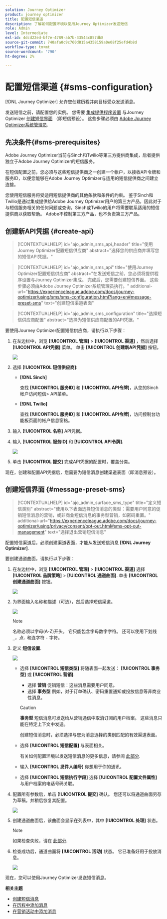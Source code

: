 ```yaml
---
solution: Journey Optimizer
product: journey optimizer
title: 配置短信渠道
description: 了解如何配置环境以使用Journey Optimizer发送短信
role: Admin
level: Intermediate
exl-id: 4dcd22ed-bf7e-4789-ab7b-33544c857db8
source-git-commit: 740afa0c9c760d815a4358159a0e08f25efd4b8d
workflow-type: tm+mt
source-wordcount: '790'
ht-degree: 2%

---
```


# 配置短信渠道 {#sms-configuration}

[!DNL Journey Optimizer] 允许您创建历程并向目标受众发送消息。

发送短信之前，请配置您的实例。 您需要 [集成提供程序设置](#create-api) 与Journey Optimizer [创建短信界面](#message-preset-sms) （即短信预设）。 这些步骤必须由 [Adobe Journey Optimizer系统管理员](../start/path/administrator.md).

## 先决条件{#sms-prerequisites}

Adobe Journey Optimizer当前与Sinch和Twilio等第三方提供商集成，后者提供独立于Adobe Journey Optimizer的短信服务。

在短信配置之前，您必须与这些短信提供商之一创建一个帐户，以接收API令牌和服务ID，以便您能够在Adobe Journey Optimizer与适用的短信提供商之间建立连接。

您使用短信服务将受适用短信提供商的其他条款和条件的约束。 鉴于Sinch和Twilio是通过集成提供给Adobe Journey Optimizer用户的第三方产品，因此对于与短信服务相关的任何问题或查询，Sinch或Twilio的用户将需要联系适用的短信提供商以获取帮助。 Adobe不控制第三方产品，也不负责第三方产品。


## 创建新API凭据 {#create-api}

>[!CONTEXTUALHELP]
>id="ajo_admin_sms_api_header"
>title="使用Journey Optimizer配置短信供应商"
>abstract="选择您的供应商并填写您的短信API凭据。"

>[!CONTEXTUALHELP]
>id="ajo_admin_sms_api"
>title="使用Journey Optimizer配置短信供应商"
>abstract="在发送短信之前，您必须将提供程序设置与Journey Optimizer集成。 完成后，您需要创建短信界面。 这些步骤必须由Adobe Journey Optimizer系统管理员执行。"
>additional-url="https://experienceleague.adobe.com/docs/journey-optimizer/using/sms/sms-configuration.html?lang=en#message-preset-sms" text="创建短信渠道表面"

>[!CONTEXTUALHELP]
>id="ajo_admin_sms_configuration"
>title="选择短信供应商配置"
>abstract="选择为短信供应商配置的API凭据。"

要使用Journey Optimizer配置短信供应商，请执行以下步骤：

1. 在左边栏中，浏览 **[!UICONTROL 管理]** > **[!UICONTROL 渠道]** ，然后选择 **[!UICONTROL API凭据]** 菜单。 单击 **[!UICONTROL 创建新API凭据]** 按钮。

   ![](assets/sms_6.png)

1. 选择 **[!UICONTROL 短信供应商]**:

   * **[!DNL Sinch]**

      查找 **[!UICONTROL 服务ID]** 和 **[!UICONTROL API令牌]**，从您的Sinch帐户访问短信> API菜单。

   * **[!DNL Twilio]**

      查找 **[!UICONTROL 服务ID]** 和 **[!UICONTROL API令牌]**，访问控制台功能板页面的帐户信息窗格。


1. 输入 **[!UICONTROL 名称]** API凭据。

1. 输入 **[!UICONTROL 服务ID]** 和 **[!UICONTROL API令牌]**.

   ![](assets/sms_7.png)

1. 单击 **[!UICONTROL 提交]** 完成API凭据的配置时，覆盖分类。

现在，创建和配置API凭据后，您需要为短信消息创建渠道表面（即消息预设）。

## 创建短信界面 {#message-preset-sms}

>[!CONTEXTUALHELP]
>id="ajo_admin_surface_sms_type"
>title="定义短信类别"
>abstract="使用以下表面选择短信消息的类型：需要用户同意的促销短信消息的营销，或非商业短信消息的事务型营销，如密码重置。"
>additional-url="https://experienceleague.adobe.com/docs/journey-optimizer/using/privacy/consent/opt-out.html#sms-opt-out-management" text="选择退出营销短信消息"

配置短信渠道后，必须创建渠道表面，才能从发送短信消息 **[!DNL Journey Optimizer]**.

要创建通道曲面，请执行以下步骤：

1. 在左边栏中，浏览 **[!UICONTROL 管理]** > **[!UICONTROL 渠道]** 选择 **[!UICONTROL 品牌策略]** > **[!UICONTROL 通道曲面]**. 单击 **[!UICONTROL 创建通道曲面]** 按钮。

   ![](assets/preset-create.png)

1. 为界面输入名称和描述（可选），然后选择短信渠道。

   ![](assets/sms_preset.png)

   >[!NOTE]
   >
   > 名称必须以字母(A-Z)开头。 它只能包含字母数字字符。 还可以使用下划线 `_`，点`.` 和连字符 `-` 字符。

1. 定义 **短信设置**.

   ![](assets/preset-sms.png)

   * 选择 **[!UICONTROL 短信类型]** 将随表面一起发送： **[!UICONTROL 事务型]** 或 **[!UICONTROL 营销]**.

      * 选择 **营销** 促销短信：这些消息需要用户同意。
      * 选择 **事务型** 例如，对于订单确认、密码重置通知或投放信息等非商业性消息。

      >[!CAUTION]
      >
      >**事务型** 短信消息可发送给从营销通信中取消订阅的用户档案。 这些消息只能在特定上下文中发送。

      创建短信消息时，必须选择与您为消息选择的类别匹配的有效渠道表面。

   * 选择 **[!UICONTROL 短信配置]** 与表面相关。

      有关如何配置环境以发送短信消息的更多信息，请参阅 [此部分](#create-api).

   * 输入 **[!UICONTROL 发件人编号]** 你&#x200B;想用于你的通讯。

   * 选择 **[!UICONTROL 短信执行字段]** 选择 **[!UICONTROL 配置文件属性]** 与用户档案的电话号码关联。


1. 配置所有参数后，单击 **[!UICONTROL 提交]** 确认。 您还可以将通道曲面另存为草稿，并稍后恢复其配置。

   ![](assets/sms_preset_2.png)

1. 创建通道曲面后，该曲面会显示在列表中，其中 **[!UICONTROL 处理]** 状态。

   >[!NOTE]
   >
   >如果检查失败，请在 [此部分](#monitor-channel-surfaces).

1. 检查成功后，通道曲面将 **[!UICONTROL 活动]** 状态。 它已准备好用于投放消息。

   ![](assets/preset-active.png)

现在，您可以使用Journey Optimizer发送短信消息。

**相关主题**

* [创建短信消息](create-sms.md)
* [在历程中添加消息](../building-journeys/journeys-message.md)
* [在营销活动中添加消息](../campaigns/create-campaign.md)

